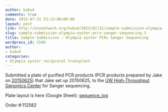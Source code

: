 ```yaml
---
author: kubu4
comments: true
date: 2015-07-31 23:13:06+00:00
layout: post
link: http://onsnetwork.org/kubu4/2015/07/31/sample-submission-olympia-oyster-pcrs-sanger-sequencing-3/
slug: sample-submission-olympia-oyster-pcrs-sanger-sequencing-3
title: Sample Submission – Olympia oyster PCRs Sanger Sequencing
wordpress_id: 1549
author:
- kubu4
categories:
- Olympia oyster reciprocal transplant
---
```


Submitted a plate of purified PCR products (PCR products prepared by Jake on [20150625](http://heareresearch.blogspot.com/2015/06/6-25-2015-flanking-pcr-pt-4.html)) that Jake set up 20150625, to the [UW High-Throughput Genomics Center](http://www.htseq.org/) for Sanger sequencing.

Plate layout is here (Google Sheet): [sequence_log](https://docs.google.com/spreadsheet/ccc?key=0AtV_gF766XZAcHljOFBWd3pLTUJwbUxkdkg1OGdCY3c&usp=sharing)

Order #:112582
